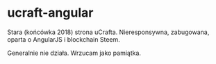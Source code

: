 # ucraft-angular

Stara (końcówka 2018) strona uCrafta.
Nieresponsywna, zabugowana, oparta o AngularJS i blockchain Steem.

Generalnie nie działa. Wrzucam jako pamiątka.